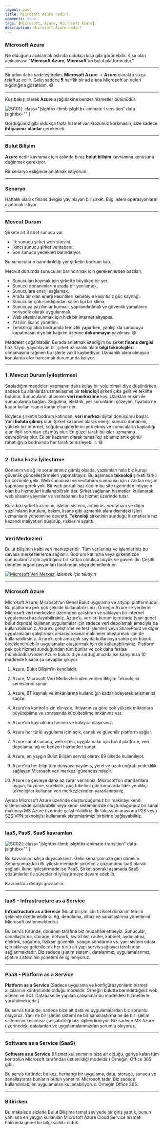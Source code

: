 ```yaml
---
layout: post
title: Microsoft Azure nedir?
comments: true
tags: [Microsoft, Azure, Microsoft Azure]
description: Microsoft Azure nedir?
---
```


### Microsoft Azure

Ne olduğunu açıklamak aslında oldukça kısa gibi görünebilir. 
Kısa olan açıklaması: "**Microsoft Azure**, **Microsoft**'un bulut platformudur."

-----

Bir adım daha sadeleştirelim, **Microsoft Azure** -> **Azure** olarakta sıkça telaffuz edilir.
Gelin sadece **5** harflik bir ad altına Microsoft'un neleri sığdırığına gözatalım. 😄

-----

Kuş bakışı olarak **Azure** aşağıdakine benzer hizmetler bütünüdür.

![SC01](/assets/images/posts/2017051501/sc01.png){: class="jslghtbx-thmb jslghtbx-animate-transition" data-jslghtbx="" }

Gördüğünüz gibi oldukça fazla hizmet var. Gözünüz korkmasın, size sadece **ihtiyacınız olanlar** gerekecek.

-----

### Bulut Bilişim

**Azure** nedir kavramak için aslında biraz **bulut bilişim** kavramına konusuna değinmek gerekiyor.

Bir senaryo eşliğinde anlatmak istiyorum.

-----

### Senaryo

Haftalık olarak finans dergisi yayınlayan bir şirket. Bilgi işlem operasyonlarını azaltmak istiyor.

-----

### Mevcut Durum

Şirkete ait 3 adet sunucu var. 

- İlk sunucu şirket web sitesini.
- İkinci sunucu şirket veritabanı.
- Son sunucu yedekleri barındırıyor.

Bu sunucuların barındırıldığı yer şirketin bodrum katı. 

Mecvut durumda sunucuları barındırmak için gerekenlerden bazıları,

- Sunucuları koymak için şirkette büyükçe bir yer.
- Sunucu donanımlarını arada bir yenilemek.
- Sunuculara enerji sağlamak.
- Arada bir olan enerji kesintileri sebebiyle kesintisiz güç kaynağı.
- Sunucular çok ısındığından salon tipi bir klima.
- Sunucuya yazılımlar kurmalı, yapılandırılmalı ve güvenlik yamalarını periyodik olarak uygulanmalı.
- Web sitesini sunmak için hızlı bir internet altyapısı.
- Yazılım lisans yönetimi.
- Temizlikçi abla bodrumda temizlik yaparken, yanlışlıkla sunucuyu kapatmasın diye bir kağıdın üzerine **dokunmayın** yazılması.😄


Maddeler çoğaltılabilir. Burada anlatmak istediğim bu şirket **finans dergisi** hazırlayıp, yayımlayan bir şirket uzmanlık alanı **bilgi teknolojileri** olmamasına rağmen bu işlerle vakit kaybediyor. Uzmanlık alanı olmayan konularda efor harcamak durumunda kalıyor.

-----

### 1. Mevcut Durum İyileştirmesi

Sıraladığım maddeleri yapmanın daha kolay bir yolu olmalı diye düşünürken, sadece bu alanlarda uzmanlaşmış bir **teknoloji** şirketi çıka gelir ve teklifte bulunur. 
Sunucularını al benim **veri merkezime** koy. Uzaktan erişim ile sunucularına bağlan. Soğutma, elektrik, yer sorunlarını çözeyim, fiyatıda ne kadar kullanırsan o kadar olsun der.

Böylece şirketin bodrum katından, **veri merkezi** dijital dönüşümü başlar. Yani **buluta çıkmış** olur. Şirket kazanım olarak enerji, sunucu donanımı, yüksek hız internet, soğutma giderlerini yok etmiş ve sunucuların kapladığı alan ilgili sorunları çözmüş olur. En güzel tarafı bu işler uzmanına devredilmiş olur. Ek bir kazanım olarak temizlikçi ablamız artık gönül rahatlığıyla bodrumda her tarafı temizleyebilir. 😄

-----

### 2. Daha Fazla İyileştirme

Donanım ve ağ ile sorunlarımız gitmiş olsada, yazılımları hala biz kurup güvenlik güncelleştirmeleri yapmaktayız. Bu aşamada **teknoloji** şirketi farklı bir çözümle gelir. Web sunucusu ve veritabanı sunucusu için uzaktan erişim yapmana gerek yok. Bir web portali hazırladım bu site üzerinden ihtiyacın olan bu hizmetleri kullanabilirsin der. Şirket sağlanan hizmetleri kullanarak web sitesini yayımlar ve veritabanını bu hizmet üzerinde tutar.

Buradaki şirket kazanımı, işletim sistemi, antivirüs, veritabanı ve diğer yazılımların kurulum, bakım, lisans gibi uzmanlık alanı dışındaki işleri uzmanların yönetimine devretti. **Teknoloji** şirketinin sunduğu hizmetlerle hız kazandı maliyetleri düşürüp, risklerini azalttı.

-----

### Veri Merkezleri

Bulut bilişimin kalbi veri merkezleridir. Tüm verileriniz ve işlemleriniz bu devasa merkezlerlerde sağlanır. Bodrum katınızla veya şirketinizde sunucularınız için ayırdığınız bir kattan oldukça büyük ve güvenlidir. Çeşitli denetim organizasyonları tarafından sıkça denetlenirler.

[![Microsoft Veri Merkezi](http://img.youtube.com/vi/ZJTiC6gpVto/0.jpg)](http://www.youtube.com/watch?v=ZJTiC6gpVto "Microsoft Veri Merkezi")
*İzlemek için tıklayın*

-----

### Microsoft Azure

Microsoft Azure, Microsoft’un Genel Bulut uygulama ve altyapı platformudur. Bu platformu pek çok şekilde kullanabilirsiniz. Örneğin Azure ile verilerini Microsoft veri merkezleri üzerinden çalıştıran ve saklayan bir internet uygulaması hazırlayabilirsiniz. Azure’u, verileri kurum içerisinde (yani genel bulut dışında) kullanan uygulamalar için sadece veri depolamak amacıyla da kullanabilirsiniz. Azure’u geliştirme ve test işlemleri veya SharePoint ve diğer uygulamaları çalıştırmak amacıyla sanal makineler oluşturmak için de kullanabilirsiniz. Azure’u çok ama çok sayıda kullanıcıya sahip çok büyük ölçeklendirilebilir uygulamalar oluşturmak için de kullanabilirsiniz. Platform pek çok hizmet sunduğundan tüm bunlar ve çok daha fazlası mümkündür.Neden Azure bulutu diye sorduğumuzda ise karışımıza 10 maddede kısaca şu cevaplar çıkıyor:

1. Azure, Bulut Bilişim’in kendisidir.

2. Azure, Microsoft Veri Merkezlerinden verilen Bilişim Teknolojisi servislerini sunar.

3. Azure, BT kaynak ve imkânlarına kullandığın kadar ödeyerek erişmenizi sağlar.

4. Azure’da kontrol sizin elinizde, ihtiyacınıza göre çok yüksek miktarlara büyütebilme ve sonrasında küçültebilme imkânınız var.

5. Azure’da kaynaklara hemen ve kolayca ulaşırsınız.

6. Azure her türlü uygulama için açık, esnek ve güvenilir platform sağlar.

7. Azure sanal sunucu, web sitesi, uygulamalar için bulut platform, veri depolama, ağ ve benzeri hizmetleri sunar.

8. Azure, en yaygın Bulut Bilişim servisi olarak 89 ülkede kullanılıyor.

9. Azure’da her bilgi tüm dünyaya yayılmış, yerel ve uzak coğrafi yedeklilik sağlayan Microsoft veri merkezi güvencesindedir.

10. Azure ile çevreye daha az zarar verirsiniz. Microsoft’un standartlara uygun, büyüme, süreklilik, güç tüketimi gibi konularda lider yenilikçi teknolojiler kullanan veri merkezlerinden yararlanırsınız.


Ayrıca Microsoft Azure üzerinde oluşturduğumuz bir makinayı kendi sistemimizde çalıştırabilir veya kendi sistemimizde oluşturduğumuz bir sanal makinayı MS Azure üzerinde çalıştırılabiliriz. İki lokasyon arasında P2S veya S2S VPN teknolojisi kullanarak sistemlerimizi birbirine bağlayabiliriz.

-----

### IaaS, PasS, SaaS kavramları

![SC02](/assets/images/posts/2017051501/sc02.png){: class="jslghtbx-thmb jslghtbx-animate-transition" data-jslghtbx="" }

Bu kavramları sıkça duyacaksınız. Gelin senaryomuza geri dönelim. Senaryomuzdaki ilk iyileştirmemizde şirketimiz çözümümü IaaS olarak sağladı. İkinci iyileştirmede ise PaaS. Şirket sonraki aşamada SaaS çözümlerler ile süreçlerini iyileştirmeye devam edebilir.

Kavramlara detaylı gözatalım.

-----

### IaaS - Infrastructure as a Service 

**Infrastructure as a Service** (Bulut bilişim için fiziksel donanım temini şeklinde özetlenebiliriz. Ağ, depolama, cihaz ve sanallaştırma yönetimini Microsoft üstlenmektedir.)

Bu servis türünde; donanım tarafına biz müdahale etmeyiz. Sunucular, sanallaştırma, storage, network, switchler, router, kabinet, aydınlatma, elektrik, soğutma, fiziksel güvenlik, yangın söndürme vs. yani sistem odası için aklınıza gelebilecek her türlü alt yapı servis sağlayıcı tarafından sağlanmaktadır. Biz sadece işletim sistemi, datalarımız, uygulamalarımız, işletim sisteminin yönetimi ile ilgileniyoruz.

-----

### PaaS - Platform as a Service 

**Platform as a Service** (Sadece uygulama ve konfigürasyonların hizmet alıcılarının kontrolünde olduğu modeldir. Örneğin bulutta barındırdığınız web siteleri ve SQL Database ile yapılan çalışmalar bu modeldeki hizmetlerle yürütülmektedir.)

Bu servis türünde; sadece bize ait data ve uygulamalardan biz sorumlu oluyoruz. Yani ne bir işletim sistemi ne bir sanallaştırma ne de bir işletim sisteminin kesintisiz çalışabilirliği bizi ilgilendirmiyor. Biz sadece MS Azure üzerinedeki datalardan ve uygulamalarımızdan sorumlu oluyoruz.

-----

### Software as a Service (SaaS)

**Software as a Service** (Hizmet kullanımının bize ait olduğu, geriye kalan tüm kontrolün Microsoft tarafından üstlenildiği modeldir.) Örneğin; Office 365 gibi.

Bu servis türünde; bu kez, herhangi bir uygulama, data, storage, sunucu ve sanallaştırma bunların bütün yönetimi Microsoft tadır. Biz sadece kullandırılabilen uygulamaları kullanabiliyoruz. Örneğin Office 365.

-----

### Bitirirken

Bu makalede sizlerle Bulut Bilişime  temel seviyede bir giriş yaptık, bunun yanı sıra en yaygın kullanılan Microsoft Azure Cloud Service hizmeti hakkında genel bir bilgi saihibi olduk.